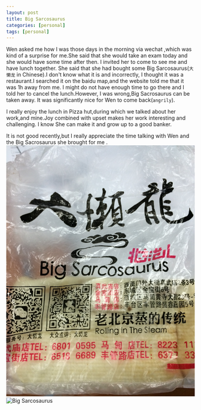 ```yaml
---
layout: post
title: Big Sarcosaurus
categories: [personal]
tags: [personal]
---
```

Wen asked me how I was those days  in the morning via wechat ,which was kind of a surprise for me.She said that she 
would take an exam today and she would have some time after then. I invited her to come to see me and have lunch 
together. She said that she had bought some Big Sarcosaurus(`大懒龙` in Chinese).I  don't know what
it is and incorrectly, I thought it was a restaurant.I searched it on the baidu map,and the website told me  that it
was 1h away from me. I might do not have enough time to go there and I told her to cancel the lunch.However,
I was wrong,Big Sacrosaurus can be taken away. It was significantly nice for Wen to come back(`angrily`).

I really enjoy the lunch in Pizza hut,during which we talked about her work,and mine.Joy combined with upset makes her
work interesting and challenging. I know She can make it and grow up to a good banker.

It is not good recently,but I really appreciate the time talking with Wen and the Big Sacrosaurus she brought for me .
<img src="/static/images/bigsarcosaurus.jpg" alt="Big Sarcosaurus" class="carousel-inner img-responsive img-rounded"/>
![Big Sarcosaurus]({{site.url}}/static/images/bigsarcosaurus.jpg)

<script type="text/javascript">
    $(document).ready(function(){
        $("img").addClass("carousel-inner img-responsive img-rounded");
    });
</script>


